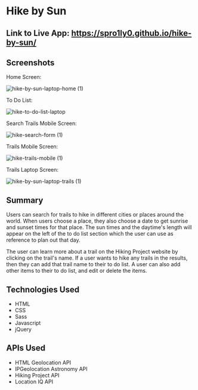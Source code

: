 # Hike by Sun

## Link to Live App: https://spro1ly0.github.io/hike-by-sun/

## Screenshots

Home Screen:

![hike-by-sun-laptop-home (1)](https://user-images.githubusercontent.com/49177472/69487953-40b4d280-0e31-11ea-95c8-a26ff86bb9a1.png)

To Do List:

![hike-to-do-list-laptop](https://user-images.githubusercontent.com/49177472/69487954-44485980-0e31-11ea-9565-53d65f4340d0.png)

Search Trails Mobile Screen:

![hike-search-form (1)](https://user-images.githubusercontent.com/49177472/69487956-48747700-0e31-11ea-879e-04e1330d7ce2.png)

Trails Mobile Screen:

![hike-trails-mobile (1)](https://user-images.githubusercontent.com/49177472/69487957-54f8cf80-0e31-11ea-95e4-4404e443d3ca.png)

Trails Laptop Screen:

![hike-by-sun-laptop-trails (1)](https://user-images.githubusercontent.com/49177472/69487958-5924ed00-0e31-11ea-9e03-42759573b601.png)


## Summary

Users can search for trails to hike in different cities or places around the world. When users choose a place, they also choose a date to get sunrise and sunset times for that place. The sun times and the daytime's length will appear on the left of the to do list section which the user can use as reference to plan out that day. 

The user can learn more about a trail on the Hiking Project website by clicking on the trail's name. If a user wants to hike any trails in the results, then they can add that trail name to their to do list. A user can also add other items to their to do list, and edit or delete the items.

## Technologies Used

<ul>
  <li>HTML</li>
  <li>CSS</li>
  <li>Sass</li>
  <li>Javascript</li>
  <li>jQuery</li>
</ul>

## APIs Used

<ul>
  <li>HTML Geolocation API</li>
  <li>IPGeolocation Astronomy API</li>
  <li>Hiking Project API</li>
  <li>Location IQ API</li>
</ul>
